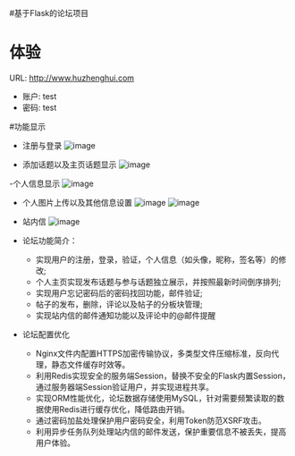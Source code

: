 
#基于Flask的论坛项目

# 体验
URL: http://www.huzhenghui.com

- 账户: test
- 密码: test

#功能显示

- 注册与登录
![image](pictures/login.gif)

- 添加话题以及主页话题显示
![image](pictures/new_topic.gif)

-个人信息显示
![image](pictures/profile.gif)

- 个人图片上传以及其他信息设置
![image](pictures/new_pic.gif)
![image](pictures/new_set.gif)

- 站内信
![image](pictures/message.gif)


- 论坛功能简介：
   - 实现用户的注册，登录，验证，个人信息（如头像，昵称，签名等）的修改;
   - 个人主页实现发布话题与参与话题独立展示，并按照最新时间倒序排列;
   - 实现用户忘记密码后的密码找回功能，邮件验证;
   - 帖子的发布，删除，评论以及帖子的分板块管理;
   - 实现站内信的邮件通知功能以及评论中的@邮件提醒

- 论坛配置优化
   - Nginx文件内配置HTTPS加密传输协议，多类型文件压缩标准，反向代理，静态文件缓存时效等。
   - 利用Redis实现安全的服务端Session，替换不安全的Flask内置Session，通过服务器端Session验证用户，并实现进程共享。
   - 实现ORM性能优化，论坛数据存储使用MySQL，针对需要频繁读取的数据使用Redis进行缓存优化，降低路由开销。
   - 通过密码加盐处理保护用户密码安全，利用Token防范XSRF攻击。
   - 利用异步任务队列处理站内信的邮件发送，保护重要信息不被丢失，提高用户体验。



